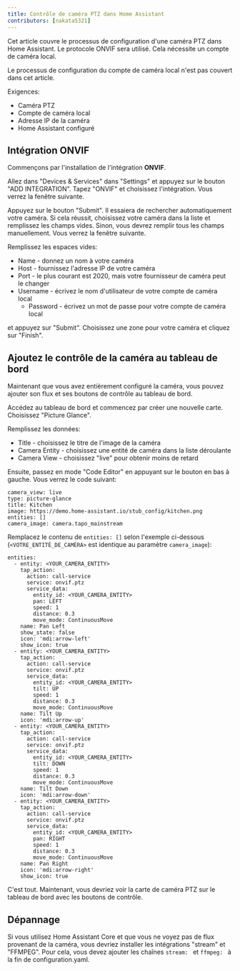 ```yaml
---
title: Contrôle de caméra PTZ dans Home Assistant
contributors: [nakata5321]
---
```


Cet article couvre le processus de configuration d'une caméra PTZ dans Home Assistant. 
Le protocole ONVIF sera utilisé. Cela nécessite un compte de caméra local.

<robo-wiki-note type="warning">
Le processus de configuration du compte de caméra local n'est pas couvert dans cet article.
</robo-wiki-note>

Exigences:
- Caméra PTZ
- Compte de caméra local
- Adresse IP de la caméra
- Home Assistant configuré

## Intégration ONVIF

Commençons par l'installation de l'intégration **ONVIF**. 

Allez dans "Devices & Services" dans "Settings" et appuyez sur le bouton "ADD INTEGRATION".
Tapez "ONVIF" et choisissez l'intégration. Vous verrez la fenêtre suivante.

 <robo-wiki-picture src="home-assistant/onvifsetup.jpg" />

Appuyez sur le bouton "Submit". Il essaiera de rechercher automatiquement votre caméra. Si cela réussit, 
choisissez votre caméra dans la liste et remplissez les champs vides. 
Sinon, vous devrez remplir tous les champs manuellement. Vous verrez la fenêtre suivante.

 <robo-wiki-picture src="home-assistant/onvifconfig.jpg" />

Remplissez les espaces vides:
- Name - donnez un nom à votre caméra
- Host - fournissez l'adresse IP de votre caméra
- Port - le plus courant est 2020, mais votre fournisseur de caméra peut le changer
- Username - écrivez le nom d'utilisateur de votre compte de caméra local
  - Password - écrivez un mot de passe pour votre compte de caméra local

et appuyez sur "Submit". Choisissez une zone pour votre caméra et cliquez sur "Finish".

## Ajoutez le contrôle de la caméra au tableau de bord

Maintenant que vous avez entièrement configuré la caméra, vous pouvez ajouter son flux et ses boutons de contrôle au tableau de bord.

Accédez au tableau de bord et commencez par créer une nouvelle carte. Choisissez "Picture Glance".

 <robo-wiki-picture src="home-assistant/glance.jpg" />

Remplissez les données:
- Title - choisissez le titre de l'image de la caméra
- Camera Entity - choisissez une entité de caméra dans la liste déroulante
- Camera View - choisissez "live" pour obtenir moins de retard

Ensuite, passez en mode "Code Editor" en appuyant sur le bouton en bas à gauche. Vous verrez le code suivant:
```shell
camera_view: live
type: picture-glance
title: Kitchen
image: https://demo.home-assistant.io/stub_config/kitchen.png
entities: []
camera_image: camera.tapo_mainstream
```

Remplacez le contenu de `entities: []` selon l'exemple ci-dessous (`<VOTRE_ENTITÉ_DE_CAMÉRA>` est identique au paramètre `camera_image`):

<code-helper copy>

```
entities:
  - entity: <YOUR_CAMERA_ENTITY>
    tap_action:
      action: call-service
      service: onvif.ptz
      service_data:
        entity_id: <YOUR_CAMERA_ENTITY>
        pan: LEFT
        speed: 1
        distance: 0.3
        move_mode: ContinuousMove
    name: Pan Left
    show_state: false
    icon: 'mdi:arrow-left'
    show_icon: true
  - entity: <YOUR_CAMERA_ENTITY>
    tap_action:
      action: call-service
      service: onvif.ptz
      service_data:
        entity_id: <YOUR_CAMERA_ENTITY>
        tilt: UP
        speed: 1
        distance: 0.3
        move_mode: ContinuousMove
    name: Tilt Up
    icon: 'mdi:arrow-up'
  - entity: <YOUR_CAMERA_ENTITY>
    tap_action:
      action: call-service
      service: onvif.ptz
      service_data:
        entity_id: <YOUR_CAMERA_ENTITY>
        tilt: DOWN
        speed: 1
        distance: 0.3
        move_mode: ContinuousMove
    name: Tilt Down
    icon: 'mdi:arrow-down'
  - entity: <YOUR_CAMERA_ENTITY>
    tap_action:
      action: call-service
      service: onvif.ptz
      service_data:
        entity_id: <YOUR_CAMERA_ENTITY>
        pan: RIGHT
        speed: 1
        distance: 0.3
        move_mode: ContinuousMove
    name: Pan Right
    icon: 'mdi:arrow-right'
    show_icon: true
```

</code-helper>

C'est tout. Maintenant, vous devriez voir la carte de caméra PTZ sur le tableau de bord avec les boutons de contrôle.

## Dépannage
Si vous utilisez Home Assistant Core et que vous ne voyez pas de flux provenant de la caméra, vous devriez installer les intégrations "stream" et "FFMPEG". 
Pour cela, vous devez ajouter les chaînes `stream: ` et `ffmpeg: ` à la fin de configuration.yaml.